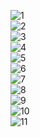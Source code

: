 ![1](https://user-images.githubusercontent.com/122295277/230131738-3d4544bc-1224-48b6-bbb6-48be37e3309b.png)<br>
![2](https://user-images.githubusercontent.com/122295277/230131745-99534d85-530f-434a-9cb4-b699934dfdb7.png)<br>
![3](https://user-images.githubusercontent.com/122295277/230131749-42431287-eb7f-4d22-87aa-b483a529528d.png)<br>
![4](https://user-images.githubusercontent.com/122295277/230131758-902dc515-7410-46ef-b055-2f64f59ddf9e.png)<br>
![5](https://user-images.githubusercontent.com/122295277/230131762-cdef1bc5-65f3-4e5e-8907-7a419f7971e6.png)<br>
![6](https://user-images.githubusercontent.com/122295277/230131768-0522d9d9-b196-498f-90f3-f34d66c139e0.png)<br>
![7](https://user-images.githubusercontent.com/122295277/230131771-633d28a6-f626-4ca4-8b28-d1eb2e338659.png)<br>
![8](https://user-images.githubusercontent.com/122295277/230131779-c7ecc110-cb26-417a-938f-ea2e42244056.png)<br>
![9](https://user-images.githubusercontent.com/122295277/230131783-932c1edb-9039-446e-a0fc-7d29e4dd0f17.png)<br>
![10](https://user-images.githubusercontent.com/122295277/230131787-6b814fc0-8ffa-40a6-af73-d5fcc3e5372c.png)<br>
![11](https://user-images.githubusercontent.com/122295277/230131790-ed70ffe9-b613-49a2-8860-cfa8d1fd882f.png)
